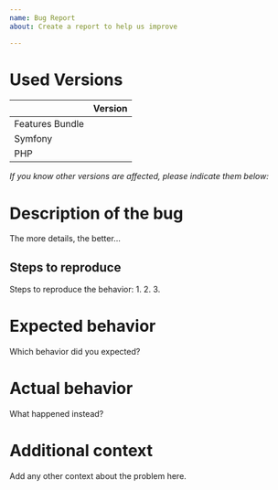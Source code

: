 ```yaml
---
name: Bug Report
about: Create a report to help us improve

---
```

# Used Versions

|    | Version
| --- | ---
| Features Bundle |
| Symfony |
| PHP |

*If you know other versions are affected, please indicate them below:*

# Description of the bug
The more details, the better...

## Steps to reproduce
Steps to reproduce the behavior:
1.
2.
3.

# Expected behavior
Which behavior did you expected?

# Actual behavior
What happened instead?

# Additional context
Add any other context about the problem here.
